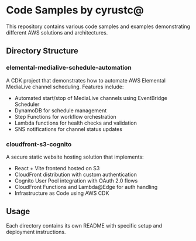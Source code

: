 # Code Samples by cyrustc@

This repository contains various code samples and examples demonstrating different AWS solutions and architectures.

## Directory Structure

### elemental-medialive-schedule-automation
A CDK project that demonstrates how to automate AWS Elemental MediaLive channel scheduling. Features include:
- Automated start/stop of MediaLive channels using EventBridge Scheduler
- DynamoDB for schedule management
- Step Functions for workflow orchestration
- Lambda functions for health checks and validation
- SNS notifications for channel status updates

### cloudfront-s3-cognito
A secure static website hosting solution that implements:
- React + Vite frontend hosted on S3
- CloudFront distribution with custom authentication
- Cognito User Pool integration with OAuth 2.0 flows
- CloudFront Functions and Lambda@Edge for auth handling
- Infrastructure as Code using AWS CDK

## Usage

Each directory contains its own README with specific setup and deployment instructions.
